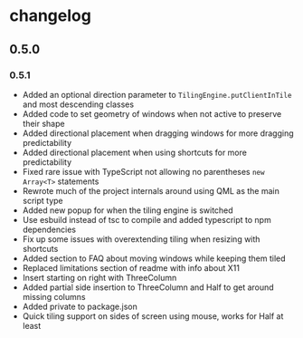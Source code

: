 # changelog

## 0.5.0

### 0.5.1
* Added an optional direction parameter to `TilingEngine.putClientInTile` and most descending classes
* Added code to set geometry of windows when not active to preserve their shape
* Added directional placement when dragging windows for more dragging predictability
* Added directional placement when using shortcuts for more predictability
* Fixed rare issue with TypeScript not allowing no parentheses `new Array<T>` statements
* Rewrote much of the project internals around using QML as the main script type
* Added new popup for when the tiling engine is switched
* Use esbuild instead of tsc to compile and added typescript to npm dependencies
* Fix up some issues with overextending tiling when resizing with shortcuts
* Added section to FAQ about moving windows while keeping them tiled
* Replaced limitations section of readme with info about X11
* Insert starting on right with ThreeColumn
* Added partial side insertion to ThreeColumn and Half to get around missing columns
* Added private to package.json
* Quick tiling support on sides of screen using mouse, works for Half at least
